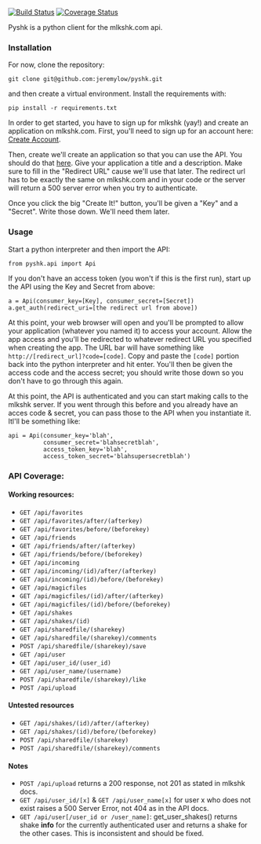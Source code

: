 [![Build Status](https://travis-ci.org/jeremylow/pyshk.svg?branch=master)](https://travis-ci.org/jeremylow/pyshk)
[![Coverage Status](https://coveralls.io/repos/jeremylow/pyshk/badge.svg?branch=master&service=github)](https://coveralls.io/github/jeremylow/pyshk?branch=master)

Pyshk is a python client for the mlkshk.com api.

### Installation
For now, clone the repository:

    git clone git@github.com:jeremylow/pyshk.git

and then create a virtual environment. Install the requirements with:

    pip install -r requirements.txt

In order to get started, you have to sign up for mlkshk (yay!) and create an application on mlkshk.com. First, you'll need to sign up for an account here: [Create Account](http://mlkshk.com/create-account).

Then, create we'll create an application so that you can use the API. You should do that [here](http://mlkshk.com/developers/new-api-application). Give your application a title and a description. Make sure to fill in the "Redirect URL" cause we'll use that later. The redirect url has to be exactly the same on mlkshk.com and in your code or the server will return a 500 server error when you try to authenticate.

Once you click the big "Create It!" button, you'll be given a "Key" and a "Secret". Write those down. We'll need them later.

### Usage

Start a python interpreter and then import the API:

    from pyshk.api import Api

If you don't have an access token (you won't if this is the first run), start up the API using the Key and Secret from above:

    a = Api(consumer_key=[Key], consumer_secret=[Secret])
    a.get_auth(redirect_uri=[the redirect url from above])

At this point, your web browser will open and you'll be prompted to allow your application (whatever you named it) to access your account. Allow the app access and you'll be redirected to whatever redirect URL you specified when creating the app. The URL bar will have something like `http://[redirect_url]?code=[code]`. Copy and paste the `[code]` portion back into the python interpreter and hit enter. You'll then be given the access code and the access secret; you should write those down so you don't have to go through this again.

At this point, the API is authenticated and you can start making calls to the mlkshk server. If you went through this before and you already have an acces code & secret, you can pass those to the API when you instantiate it. Itl'll be something like:

	api = Api(consumer_key='blah',
			  consumer_secret='blahsecretblah',
			  access_token_key='blah',
			  access_token_secret='blahsupersecretblah')

### API Coverage:

#### Working resources:
* `GET /api/favorites`
* `GET /api/favorites/after/(afterkey)`
* `GET /api/favorites/before/(beforekey)`
* `GET /api/friends`
* `GET /api/friends/after/(afterkey)`
* `GET /api/friends/before/(beforekey)`
* `GET /api/incoming`
* `GET /api/incoming/(id)/after/(afterkey)`
* `GET /api/incoming/(id)/before/(beforekey)`
* `GET /api/magicfiles`
* `GET /api/magicfiles/(id)/after/(afterkey)`
* `GET /api/magicfiles/(id)/before/(beforekey)`
* `GET /api/shakes`
* `GET /api/shakes/(id)`
* `GET /api/sharedfile/(sharekey)`
* `GET /api/sharedfile/(sharekey)/comments`
* `POST /api/sharedfile/(sharekey)/save`
* `GET /api/user`
* `GET /api/user_id/(user_id)`
* `GET /api/user_name/(username)`
* `POST /api/sharedfile/(sharekey)/like`
* `POST /api/upload`

#### Untested resources
* `GET /api/shakes/(id)/after/(afterkey)`
* `GET /api/shakes/(id)/before/(beforekey)`
* `POST /api/sharedfile/(sharekey)`
* `POST /api/sharedfile/(sharekey)/comments`

#### Notes
* `POST /api/upload` returns a 200 response, not 201 as stated in mlkshk docs.
* `GET /api/user_id/[x]` & `GET /api/user_name[x]` for user x who does not exist raises a 500 Server Error, not 404 as in the API docs.
* `GET /api/user[/user_id or /user_name]`: get_user_shakes() returns shake **info** for the currently authenticated user and returns a shake for the other cases. This is inconsistent and should be fixed.
